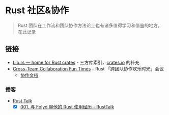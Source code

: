 # Rust 社区&协作

> Rust 团队在工作流和团队协作方法论上也有诸多值得学习和借鉴的地方，在此记录

## 链接
- [Lib.rs — home for Rust crates](https://lib.rs/) - 三方库索引，[crates.io](https://crates.io/) 的补充
- [Cross-Team Collaboration Fun Times](https://rust-ctcft.github.io/ctcft/) - Rust 「跨团队协作欢乐时光」会议
  - [协作文档](https://hackmd.io/@rust-ctcft)

### 播客
- [Rust Talk](https://www.xiaoyuzhoufm.com/podcast/61d06724ee197a3aac3dab61)
	- [x] [001. 与 Folyd 聊他的 Rust 使用经历 - RustTalk](https://www.xiaoyuzhoufm.com/episode/61effdd0c999d90198f1ba90?s=eyJ1IjogIjVlN2RkYTkwMGE3YmQ4MDljMmU4N2MxMSJ9)